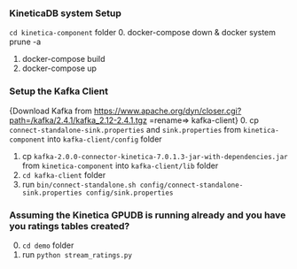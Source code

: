 ### KineticaDB system Setup

`cd kinetica-component` folder
0. docker-compose down & docker system prune -a
1. docker-compose build
2. docker-compose up


### Setup the Kafka Client 

{Download Kafka from https://www.apache.org/dyn/closer.cgi?path=/kafka/2.4.1/kafka_2.12-2.4.1.tgz =rename=> kafka-client}
0. cp `connect-standalone-sink.properties` and `sink.properties` from `kinetica-component` into `kafka-client/config` folder
1. cp `kafka-2.0.0-connector-kinetica-7.0.1.3-jar-with-dependencies.jar`  from `kinetica-component` into `kafka-client/lib` folder
2. `cd kafka-client` folder
3. run `bin/connect-standalone.sh config/connect-standalone-sink.properties config/sink.properties`


### Assuming the Kinetica GPUDB is running already and you have you ratings tables created?

0. `cd demo` folder
1. run `python stream_ratings.py`
